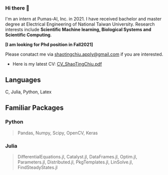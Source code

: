 ### Hi there 👋

I'm an intern at Pumas-AI, Inc. in 2021. I have received bachelor and master degree at Electrical Engineering of National Taiwan University. Research interests include **Scientific Machine learning, Biological Systems and Scientific Computing**. 

**[I am looking for Phd position in Fall2021]** 

Please conatact me via shaotingchiu.apply@gmail.com if you are interested.

- Here is my latest CV: [CV_ShaoTingChiu.pdf](https://stevengogogo.github.io/ResumeCustomized/CV_ShaoTingChiu.pdf)


## Languages 

C, Julia, Python, Latex


## Familiar Packages

### Python
> Pandas, Numpy, Scipy, OpenCV, Keras
  
### Julia
> DifferentialEquations.jl, Catalyst.jl, DataFrames.jl, Optim.jl, Parameters.jl, Distributed.jl, PkgTemplates.jl, LinSolve.jl, FindSteadyStates.jl
  
 
 


  


<!--
**stevengogogo/stevengogogo** is a ✨ _special_ ✨ repository because its `README.md` (this file) appears on your GitHub profile.

Here are some ideas to get you started:

- 🔭 I’m currently working on ...
- 🌱 I’m currently learning ...
- 👯 I’m looking to collaborate on ...
- 🤔 I’m looking for help with ...
- 💬 Ask me about ...
- 📫 How to reach me: ...
- 😄 Pronouns: ... fefe
- ⚡ Fun fact: ...
-->
